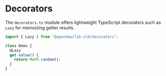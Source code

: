 # Decorators

The `decorators.ts` module offers lightweight TypeScript decorators such as
`Lazy` for memoizing getter results.

```ts
import { Lazy } from "@opendaw/lib-std/decorators";

class Demo {
  @Lazy
  get value() {
    return Math.random();
  }
}
```
